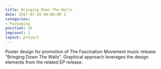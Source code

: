 ```yaml
---
title: Bringing Down The Walls
date: 2017-07-20 00:00:00 Z
categories:
- Packaging
position: 19
imgcount: 1
layout: project
---
```


Poster design for promotion of The Fascination Movement music release "Bringing Down The Walls". Graphical approach leverages the design elements from the related EP release.
